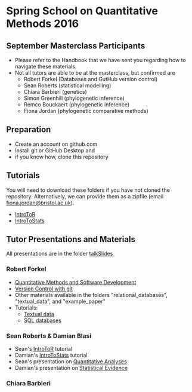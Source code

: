 # Spring School on Quantitative Methods 2016


## September Masterclass Participants

- Please refer to the Handbook that we have sent you regarding how to navigate these materials.  
- Not all tutors are able to be at the masterclass, but confirmed are  
  - Robert Forkel (Databases and GutHub version control)  
  - Sean Roberts (statistical modelling)  
  - Chiara Barbieri (genetics)  
  - Simon Greenhill (phylogenetic inference)  
  - Remco Bouckaert (phylogenetic inference)  
  - Fiona Jordan (phylogenetic comparative methods)
  
## Preparation

- Create an account on github.com
- Install git or GitHub Desktop and
- if you know how, clone this repository

## Tutorials  
You will need to download these folders if you have not cloned the repository. Alternatively, we can provide them as a zipfile (email fiona.jordan@bristol.ac.uk).

- [IntroToR](IntroToR/) 
- [IntroToStats](IntroToStats/)  
 
## Tutor Presentations and Materials  
All presentations are in the folder [talkSlides](talkSlides/)

### Robert Forkel
- [Quantitative Methods and Software Development](quantitative-methods-and-sw-dev.pdf)
- [Version Control with git](version-control-with-git.pdf)
- Other materials available in the folders "relational_databases", "textual_data", and "example_paper"  
- Tutorials:
  - [Textual data](textual_data/README.md)  
  - [SQL databases](relational_databases/README.md)  

### Sean Roberts & Damian Blasi
- Sean's [IntroToR](IntroToR/) tutorial
- Damian's [IntroToStats](IntroToStats/) tutorial  
- Sean's presentation on [Quantitative Analyses](talkSlides/QMSS_Roberts.pdf)  
- Damian's presentation on [Statistical Evidence](talkSlides/blasi.pdf)  

### Chiara Barbieri
